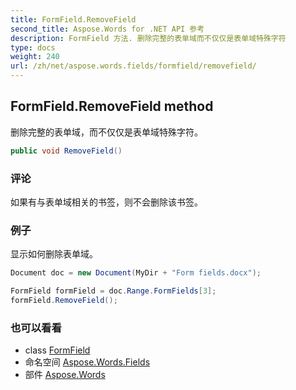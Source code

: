 ```yaml
---
title: FormField.RemoveField
second_title: Aspose.Words for .NET API 参考
description: FormField 方法. 删除完整的表单域而不仅仅是表单域特殊字符
type: docs
weight: 240
url: /zh/net/aspose.words.fields/formfield/removefield/
---
```

## FormField.RemoveField method

删除完整的表单域，而不仅仅是表单域特殊字符。

```csharp
public void RemoveField()
```

### 评论

如果有与表单域相关的书签，则不会删除该书签。

### 例子

显示如何删除表单域。

```csharp
Document doc = new Document(MyDir + "Form fields.docx");

FormField formField = doc.Range.FormFields[3];
formField.RemoveField();
```

### 也可以看看

* class [FormField](../)
* 命名空间 [Aspose.Words.Fields](../../formfield/)
* 部件 [Aspose.Words](../../../)


